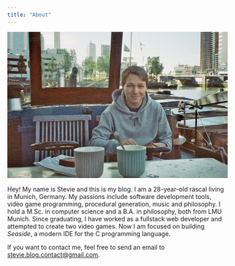 ```yaml
---
title: "About"
---
```


![Me, having breakfast on a houseboat (Rotterdam, Netherlands, 2022)](./stevie.jpg)

Hey! My name is Stevie and this is my blog. I am a 28-year-old rascal living in Munich, Germany. My passions include software development tools, video game programming, procedural generation, music and philosophy. I hold a M.Sc. in computer science and a B.A. in philosophy, both from LMU Munich. Since graduating, I have worked as a fullstack web developer and attempted to create two video games. Now I am focused on building _Seaside_, a modern IDE for the C programming language.

If you want to contact me, feel free to send an email to [stevie.blog.contact@gmail.com](mailto:stevie.blog.contact@gmail.com).
